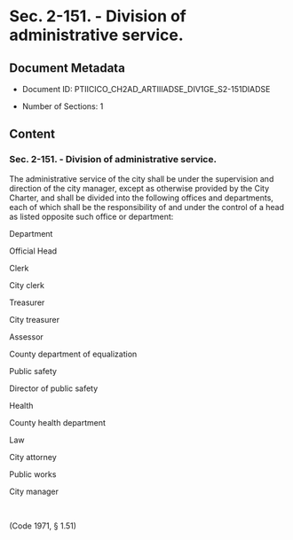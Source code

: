 # Sec. 2-151. - Division of administrative service.

## Document Metadata

- Document ID: PTIICICO_CH2AD_ARTIIIADSE_DIV1GE_S2-151DIADSE

- Number of Sections: 1


## Content

### Sec. 2-151. - Division of administrative service.

The administrative service of the city shall be under the supervision and direction
of the city manager, except as otherwise provided by the City Charter, and shall be
divided into the following offices and departments, each of which shall be the responsibility
of and under the control of a head as listed opposite such office or department:



Department

Official Head

Clerk


City clerk


Treasurer


City treasurer


Assessor


County department of equalization


Public safety


Director of public safety


Health


County health department


Law


City attorney


Public works


City manager


 

(Code 1971, § 1.51)

